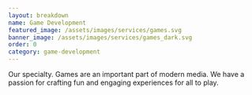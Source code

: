 ```yaml
---
layout: breakdown
name: Game Development
featured_image: /assets/images/services/games.svg
banner_image: /assets/images/services/games_dark.svg
order: 0
category: game-development
---
```


Our specialty. Games are an important part of modern media. We have a passion for crafting fun and engaging experiences for all to play.

<!--more-->
